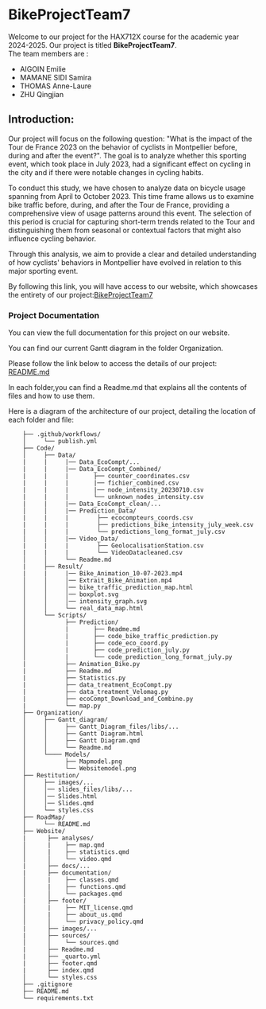 # BikeProjectTeam7
Welcome to our project for the HAX712X course for the academic year 2024-2025.
Our project is titled **BikeProjectTeam7**.\
The team members are :
- AIGOIN Emilie
- MAMANE SIDI Samira
- THOMAS Anne-Laure
- ZHU Qingjian

## Introduction:  
Our project will focus on the following question: "What is the impact of the Tour de France 2023 on the behavior of cyclists in Montpellier before, during and after the event?". The goal is to analyze whether this sporting event, which took place in July 2023, had a significant effect on cycling in the city and if there were notable changes in cycling habits.

To conduct this study, we have chosen to analyze data on bicycle usage spanning from April to October 2023. This time frame allows us to examine bike traffic before, during, and after the Tour de France, providing a comprehensive view of usage patterns around this event. The selection of this period is crucial for capturing short-term trends related to the Tour and distinguishing them from seasonal or contextual factors that might also influence cycling behavior.

Through this analysis, we aim to provide a clear and detailed understanding of how cyclists' behaviors in Montpellier have evolved in relation to this major sporting event.

By following this link, you will have access to our website, which showcases the entirety of our project:[BikeProjectTeam7](https://emilieaig.github.io/BikeProjectTeam7/)

### Project Documentation
You can view the full documentation for this project on our website.

You can find our current Gantt diagram in the folder Organization.

Please follow the link below to access the details of our project:  
[README.md](https://github.com/EmilieAig/BikeProjectTeam7/blob/main/RoadMap/README.md)  

In each folder,you can find a Readme.md that explains all the contents of files and how to use them.

Here is a diagram of the architecture of our project, detailing the location of each folder and file:

```BikeProjectTeam7/
    ├── .github/workflows/
    │     └── publish.yml
    ├── Code/ 
    │     ├── Data/
    |     |     |── Data_EcoCompt/...
    |     |     |── Data_EcoCompt_Combined/
    |     |     |       ├── counter_coordinates.csv
    |     |     |       |── fichier_combined.csv
    |     |     |       |── node_intensity_20230710.csv
    |     |     |       └── unknown_nodes_intensity.csv   
    |     |     |── Data_EcoCompt_clean/...
    │     │     |── Prediction_Data/
    |     |     |        ├── ecocompteurs_coords.csv
    |     |     |        ├── predictions_bike_intensity_july_week.csv   
    |     |     |        └── predictions_long_format_july.csv
    │     │     |── Video_Data/
    |     |     |        ├── GeolocalisationStation.csv
    |     |     |        └── VideoDatacleaned.csv
    │     │     └── Readme.md
    |     ├── Result/
    |     |     |── Bike_Animation_10-07-2023.mp4
    │     │     │── Extrait_Bike_Animation.mp4   
    │     │     │── bike_traffic_prediction_map.html
    │     │     │── boxplot.svg
    │     │     │── intensity_graph.svg   
    │     │     └── real_data_map.html       
    │     └── Scripts/
    │           ├── Prediction/ 
    │           |       ├── Readme.md
    │           |       ├── code_bike_traffic_prediction.py
    │           |       ├── code_eco_coord.py
    │           |       ├── code_prediction_july.py
    │           |       └── code_prediction_long_format_july.py  
    |           ├── Animation_Bike.py
    |           ├── Readme.md    
    |           ├── Statistics.py    
    |           ├── data_treatment_EcoCompt.py
    |           ├── data_treatment_Velomag.py 
    |           ├── ecoCompt_Download_and_Combine.py      
    |           └── map.py
    ├── Organization/
    │     ├── Gantt_diagram/
    │     │     ├── Gantt_Diagram_files/libs/...
    │     │     ├── Gantt Diagram.html
    │     │     ├── Gantt Diagram.qmd
    │     │     └── Readme.md
    │     └──── Models/
    │           ├── Mapmodel.png
    │           └── Websitemodel.png
    ├── Restitution/
    │     ├── images/...
    │     │── slides_files/libs/...
    │     │── Slides.html
    │     │── Slides.qmd   
    │     └── styles.css        
    ├── RoadMap/
    │     └── README.md
    ├── Website/
    |      ├── analyses/   
    │      |    ├── map.qmd
    │      |    ├── statistics.qmd
    │      │    └── video.qmd
    |      ├── docs/...    
    |      ├── documentation/
    │      |    ├── classes.qmd
    │      |    ├── functions.qmd
    │      │    └── packages.qmd
    |      ├── footer/
    │      |    ├── MIT_license.qmd
    │      |    ├── about_us.qmd
    │      │    └── privacy_policy.qmd
    |      ├── images/...
    |      ├── sources/   
    │      │    └── sources.qmd 
    |      ├── Readme.md
    |      ├── _quarto.yml
    |      ├── footer.qmd
    |      ├── index.qmd
    │      └── styles.css
    ├── .gitignore
    ├── README.md
    └── requirements.txt 
```